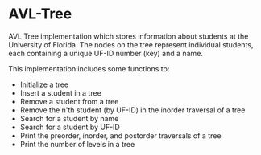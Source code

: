 # AVL-Tree

AVL Tree implementation which stores information about students at the University of Florida. The nodes on the tree represent individual students, each containing a unique UF-ID number (key) and a name.

This implementation includes some functions to:
- Initialize a tree
- Insert a student in a tree
- Remove a student from a tree
- Remove the n'th student (by UF-ID) in the inorder traversal of a tree
- Search for a student by name
- Search for a student by UF-ID
- Print the preorder, inorder, and postorder traversals of a tree
- Print the number of levels in a tree
